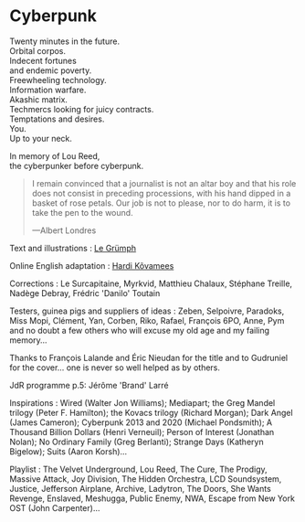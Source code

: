 # Cyberpunk

Twenty minutes in the future.\
Orbital corpos.\
Indecent fortunes\
and endemic poverty.\
Freewheeling technology.\
Information warfare.\
Akashic matrix.\
Techmercs looking for juicy contracts.\
Temptations and desires.\
You.\
Up to your neck.

In memory of Lou Reed,\
the cyberpunker before cyberpunk.

> I remain convinced that a journalist is not an altar boy and that his role does not consist in preceding processions, with his hand dipped in a basket of rose petals. Our job is not to please, nor to do harm, it is to take the pen to the wound.
>
> —Albert Londres

Text and illustrations
:   [Le Grümph](https://www.legrumph.org)

Online English adaptation
:   [Hardi Kõvamees](https://hardi.design)

Corrections
:   Le Surcapitaine, Myrkvid, Matthieu Chalaux, Stéphane Treille, Nadège Debray, Frédric 'Danilo' Toutain

Testers, guinea pigs and suppliers of ideas
:   Zeben, Selpoivre, Paradoks, Miss Mopi, Clément, Yan, Corben, Riko, Rafael, François 6PO, Anne, Pym and no doubt a few others who will excuse my old age and my failing memory…

Thanks to François Lalande and Éric Nieudan for the title and to Gudruniel for the cover… one is never so well helped as by others.

JdR programme p.5: Jérôme 'Brand' Larré

Inspirations
:   Wired (Walter Jon Williams); Mediapart; the Greg Mandel trilogy (Peter F. Hamilton); the Kovacs trilogy (Richard Morgan); Dark Angel (James Cameron); Cyberpunk 2013 and 2020 (Michael Pondsmith); A Thousand Billion Dollars (Henri Verneuil); Person of Interest (Jonathan Nolan); No Ordinary Family (Greg Berlanti); Strange Days (Katheryn Bigelow); Suits (Aaron Korsh)…

Playlist
:   The Velvet Underground, Lou Reed, The Cure, The Prodigy, Massive Attack, Joy Division, The Hidden Orchestra, LCD Soundsystem, Justice, Jefferson Airplane, Archive, Ladytron, The Doors, She Wants Revenge, Enslaved, Meshugga, Public Enemy, NWA, Escape from New York OST (John Carpenter)…
